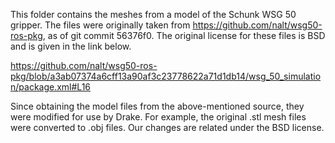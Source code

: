 This folder contains the meshes from a model of the Schunk WSG 50 gripper. The
files were originally taken from https://github.com/nalt/wsg50-ros-pkg, as of
git commit 56376f0. The original license for these files is BSD and is given in
the link below.

https://github.com/nalt/wsg50-ros-pkg/blob/a3ab07374a6cff13a90af3c23778622a71d1db14/wsg_50_simulation/package.xml#L16

Since obtaining the model files from the above-mentioned source, they were
modified for use by Drake.  For example, the original .stl mesh files were
converted to .obj files.  Our changes are related under the BSD license.
